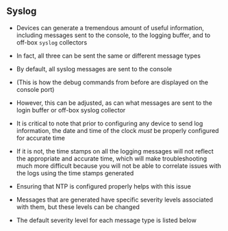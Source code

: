 ## Syslog

- Devices can generate a tremendous amount of useful information, including messages sent to the console, to the logging buffer, and to off-box `syslog` collectors

- In fact, all three can be sent the same or different message types

- By default, all syslog messages are sent to the console

- (This is how the debug commands from before are displayed on the console port)

- However, this can be adjusted, as can what messages are sent to the login buffer or off-box syslog collector

- It is critical to note that prior to configuring any device to send log information, the date and time of the clock *must* be properly configured for accurate time

- If it is not, the time stamps on all the logging messages will not reflect the appropriate and accurate time, which will make troubleshooting much more difficult because you will not be able to correlate issues with the logs using the time stamps generated

- Ensuring that NTP is configured properly helps with this issue

- Messages that are generated have specific severity levels associated with them, but these levels can be changed

- The default severity level for each message type is listed below
